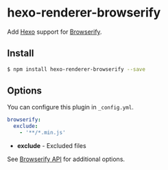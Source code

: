 # hexo-renderer-browserify

Add [Hexo] support for [Browserify].

## Install

``` bash
$ npm install hexo-renderer-browserify --save
```

## Options

You can configure this plugin in `_config.yml`.

``` yaml
browserify:
  exclude:
    - '**/*.min.js'
```

- **exclude** - Excluded files

See [Browserify API](https://github.com/substack/node-browserify#browserifyfiles--opts) for additional options.

[Hexo]: https://hexo.io/
[Browserify]: http://browserify.org/
